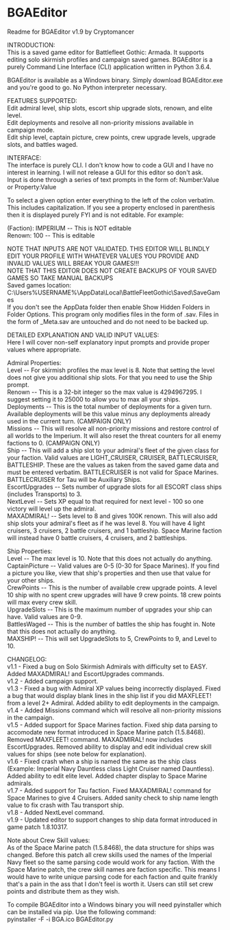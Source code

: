 # BGAEditor

Readme for BGAEditor v1.9 by Cryptomancer

INTRODUCTION:  
This is a saved game editor for Battlefleet Gothic: Armada. It supports editing solo skirmish profiles and campaign saved games. BGAEditor is a purely Command Line Interface (CLI) application written in Python 3.6.4.  

BGAEditor is available as a Windows binary. Simply download BGAEditor.exe and you're good to go. No Python interpreter necessary.  

FEATURES SUPPORTED:  
Edit admiral level, ship slots, escort ship upgrade slots, renown, and elite level.  
Edit deployments and resolve all non-priority missions available in campaign mode.  
Edit ship level, captain picture, crew points, crew upgrade levels, upgrade slots, and battles waged.  

INTERFACE:  
The interface is purely CLI. I don't know how to code a GUI and I have no interest in learning. I will not release a GUI for this editor so don't ask.  
Input is done through a series of text prompts in the form of: Number:Value or Property:Value  

To select a given option enter everything to the left of the colon verbatim. This includes capitalization. If you see a property enclosed in parenthesis then it is displayed purely FYI and is not editable. For example:  

(Faction): IMPERIUM -- This is NOT editable  
Renown: 100 -- This is editable  

NOTE THAT INPUTS ARE NOT VALIDATED. THIS EDITOR WILL BLINDLY EDIT YOUR PROFILE WITH WHATEVER VALUES YOU PROVIDE AND INVALID VALUES WILL BREAK YOUR GAMES!!!  
NOTE THAT THIS EDITOR DOES NOT CREATE BACKUPS OF YOUR SAVED GAMES SO TAKE MANUAL BACKUPS  
Saved games location: C:\Users\%USERNAME%\AppData\Local\BattleFleetGothic\Saved\SaveGames  
If you don't see the AppData folder then enable Show Hidden Folders in Folder Options. This program only modifies files in the form of <admiral name>.sav. Files in the form of <admiral name>_Meta.sav are untouched and do not need to be backed up.  

DETAILED EXPLANATION AND VALID INPUT VALUES:  
Here I will cover non-self explanatory input prompts and provide proper values where appropriate.  

Admiral Properties:  
Level -- For skirmish profiles the max level is 8. Note that setting the level does not give you additional ship slots. For that you need to use the Ship prompt.  
Renown -- This is a 32-bit integer so the max value is 4294967295. I suggest setting it to 25000 to allow you to max all your ships.  
Deployments -- This is the total number of deployments for a given turn. Available deployments will be this value minus any deployments already used in the current turn. (CAMPAIGN ONLY)  
Missions -- This will resolve all non-priority missions and restore control of all worlds to the Imperium. It will also reset the threat counters for all enemy factions to 0. (CAMPAIGN ONLY)  
Ship -- This will add a ship slot to your admiral's fleet of the given class for your faction. Valid values are LIGHT_CRUISER, CRUISER, BATTLECRUISER, BATTLESHIP. These are the values as taken from the saved game data and must be entered verbatim. BATTLECRUISER is not valid for Space Marines. BATTLECRUISER for Tau will be Auxiliary Ships.  
EscortUpgrades -- Sets number of upgrade slots for all ESCORT class ships (includes Transports) to 3.  
NextLevel -- Sets XP equal to that required for next level - 100 so one victory will level up the admiral.  
MAXADMIRAL! -- Sets level to 8 and gives 100K renown. This will also add ship slots your admiral's fleet as if he was level 8. You will have 4 light cruisers, 3 cruisers, 2 battle cruisers, and 1 battleship. Space Marine faction will instead have 0 battle cruisers, 4 cruisers, and 2 battleships.  

Ship Properties:  
Level -- The max level is 10. Note that this does not actually do anything.  
CaptainPicture -- Valid values are 0-5 (0-30 for Space Marines). If you find a picture you like, view that ship's properties and then use that value for your other ships.  
CrewPoints -- This is the number of available crew upgrade points. A level 10 ship with no spent crew upgrades will have 9 crew points. 18 crew points will max every crew skill.  
UpgradeSlots -- This is the maximum number of upgrades your ship can have. Valid values are 0-9.  
BattlesWaged -- This is the number of battles the ship has fought in. Note that this does not actually do anything.  
MAXSHIP! -- This will set UpgradeSlots to 5, CrewPoints to 9, and Level to 10.  

CHANGELOG:  
v1.1 - Fixed a bug on Solo Skirmish Admirals with difficulty set to EASY. Added MAXADMIRAL! and EscortUpgrades commands.  
v1.2 - Added campaign support.  
v1.3 - Fixed a bug with Admiral XP values being incorrectly displayed. Fixed a bug that would display blank lines in the ship list if you did MAXFLEET! from a level 2+ Admiral. Added ability to edit deployments in the campaign.  
v1.4 - Added Missions command which will resolve all non-priority missions in the campaign.  
v1.5 - Added support for Space Marines faction. Fixed ship data parsing to accomodate new format introduced in Space Marine patch (1.5.8468). Removed MAXFLEET! command. MAXADMIRAL! now includes EscortUpgrades. Removed ability to display and edit individual crew skill values for ships (see note below for explanation).  
v1.6 - Fixed crash when a ship is named the same as the ship class (Example: Imperial Navy Dauntless class Light Cruiser named Dauntless). Added ability to edit elite level. Added chapter display to Space Marine admirals.  
v1.7 - Added support for Tau faction. Fixed MAXADMIRAL! command for Space Marines to give 4 Cruisers. Added sanity check to ship name length value to fix crash with Tau transport ship.  
v1.8 - Added NextLevel command.  
v1.9 - Updated editor to support changes to ship data format introduced in game patch 1.8.10317.

Note about Crew Skill values:  
As of the Space Marine patch (1.5.8468), the data structure for ships was changed. Before this patch all crew skills used the names of the Imperial Navy fleet so the same parsing code would work for any faction. With the Space Marine patch, the crew skill names are faction specific. This means I would have to write unique parsing code for each faction and quite frankly that's a pain in the ass that I don't feel is worth it. Users can still set crew points and distribute them as they wish.  

To compile BGAEditor into a Windows binary you will need pyinstaller which can be installed via pip. Use the following command:  
pyinstaller -F -i BGA.ico BGAEditor.py
